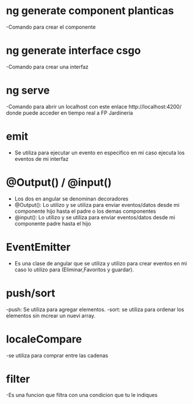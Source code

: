 # ng generate component planticas

-Comando para crear el componente

# ng generate interface csgo

-Comando para crear una interfaz

# ng serve

-Comando para abrir un localhost con este enlace http://localhost:4200/ donde puede acceder en tiempo real a FP Jardineria

# emit

- Se utiliza para ejecutar un evento en especifico en mi caso ejecuta los eventos de mi interfaz

# @Output() / @input()

- Los dos en angular se denominan decoradores
- @Output(): Lo utilizo y se utiliza para enviar eventos/datos desde mi componente hijo hasta el padre o los demas componentes
- @input(): Lo utilizo y se utiliza para enviar eventos/datos desde mi componente padre hasta el hijo

# EventEmitter

- Es una clase de angular que se utiliza y utilizo para crear eventos en mi caso lo utilizo para (Eliminar,Favoritos y guardar).

# push/sort

-push: Se utiliza para agregar elementos.
-sort: se utiliza para ordenar los elementos sin mcrear un nuevi array.

# localeCompare

-se utiliza para comprar entre las cadenas

# filter

-Es una funcion que filtra con una condicion que tu le indiques
